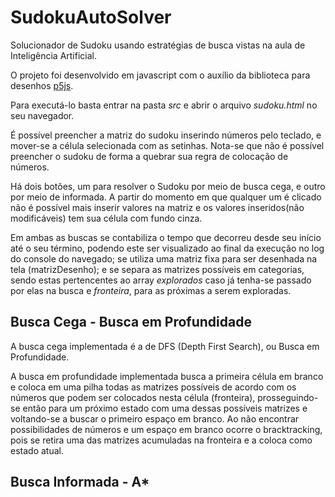 # SudokuAutoSolver

Solucionador de Sudoku usando estratégias de busca vistas na aula de Inteligência Artificial.

O projeto foi desenvolvido em javascript com o auxílio da biblioteca para desenhos [p5js](https://p5js.org/).

Para executá-lo basta entrar na pasta _src_ e abrir o arquivo _sudoku.html_ no seu navegador.

É possível preencher a matriz do sudoku inserindo números pelo teclado, e mover-se a célula selecionada com as setinhas. Nota-se que não é possível preencher o sudoku de forma a quebrar sua regra de colocação de números.

Há dois botões, um para resolver o Sudoku por meio de busca cega, e outro por meio de informada. A partir do momento em que qualquer um é clicado não é possível mais inserir valores na matriz e os valores inseridos(não modificáveis) tem sua célula com fundo cinza.

Em ambas as buscas se contabiliza o tempo que decorreu desde seu início até o seu término, podendo este ser visualizado ao final da execução no log do console do navegado; se utiliza uma matriz fixa para ser desenhada na tela (matrizDesenho); e se separa as matrizes possíveis em categorias, sendo estas pertencentes ao array _explorados_ caso já tenha-se passado por elas na busca e _fronteira_, para as próximas a serem exploradas.

## Busca Cega - Busca em Profundidade

A busca cega implementada é a de DFS (Depth First Search), ou Busca em Profundidade.

A busca em profundidade implementada busca a primeira célula em branco e coloca em uma pilha todas as matrizes possíveis de acordo com os números que podem ser colocados nesta célula (fronteira), prosseguindo-se então para um próximo estado com uma dessas possíveis matrizes e voltando-se a buscar o primeiro espaço em branco. Ao não encontrar possibilidades de números e um espaço em branco ocorre o bracktracking, pois se retira uma das matrizes acumuladas na fronteira e a coloca como estado atual.

## Busca Informada - A*